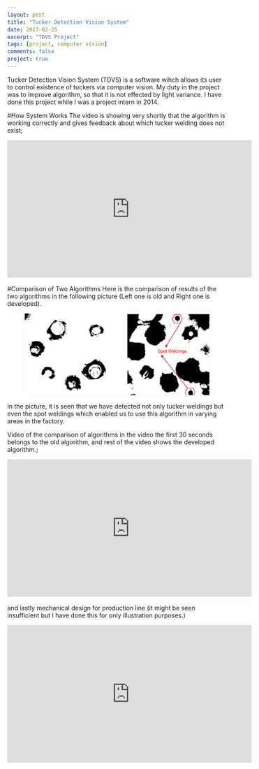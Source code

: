```yaml
---
layout: post
title: "Tucker Detection Vision System"
date: 2017-02-25
excerpt: "TDVS Project"
tags: [project, computer vision]
comments: false
project: true
---
```


Tucker Detection Vision System (TDVS) is a software wihch allows its user to control existence of tuckers via computer vision.
My duty in the project was to improve algorithm, so that it is not effected by light variance. I have done this project while I was a project intern in 2014. 

#How System Works
The video is showing very shortly that the algorithm is working correctly and gives feedback about which tucker welding does not exist;

<iframe width="560" height="315" src="https://www.youtube.com/embed/nZLrhh7FkDo" frameborder="0" allowfullscreen></iframe>


#Comparison of Two Algorithms
Here is the comparison of results of the two algorithms in the following picture (Left one is old and Right one is developed).

<figure>
	<a href="https://github.com/alidemir1/alidemir1.github.io/blob/master/assets/img/newandOldAlgo.png"> <img src="https://github.com/alidemir1/alidemir1.github.io/blob/master/assets/img/newandOldAlgo.png"></a>
</figure>

In the picture, it is seen that we have detected not only tucker weldings but even the spot weldings which enabled us to use this
algorithm in varying areas in the factory.

Video of the comparison of algorithms in the video the first 30 seconds belongs to the old algorithm, and rest of the video shows the developed algorithm.;

<iframe width="560" height="315" src="https://www.youtube.com/embed/T4SRq-gHZdc" frameborder="0" allowfullscreen></iframe>

and lastly mechanical design for production line (it might be seen insufficient but I have done this for only illustration purposes.)

<iframe width="560" height="315" src="https://www.youtube.com/embed/CBQVwKhIuFA" frameborder="0" allowfullscreen></iframe>





